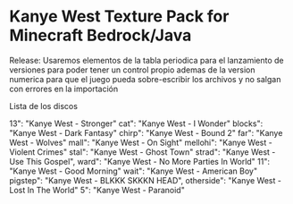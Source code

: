 # Kanye West Texture Pack for Minecraft Bedrock/Java

Release:
Usaremos elementos de la tabla periodica para el lanzamiento de versiones para poder tener un control propio ademas de la version numerica para que el juego pueda sobre-escribir los archivos y no salgan con errores en la importación 

Lista de los discos

13": "Kanye West -  Stronger"
cat": "Kanye West - I Wonder"
blocks": "Kanye West - Dark Fantasy"
chirp": "Kanye West - Bound 2"
far": "Kanye West - Wolves"
mall": "Kanye West - On Sight"
mellohi": "Kanye West - Violent Crimes"
stal": "Kanye West - Ghost Town"
strad": "Kanye West - Use This Gospel",
ward": "Kanye West - No More Parties In World"
11": "Kanye West - Good Morning"
wait": "Kanye West - American Boy"
pigstep": "Kanye West - BLKKK SKKKN HEAD",
otherside": "Kanye West - Lost In The World"
5": "Kanye West - Paranoid"
